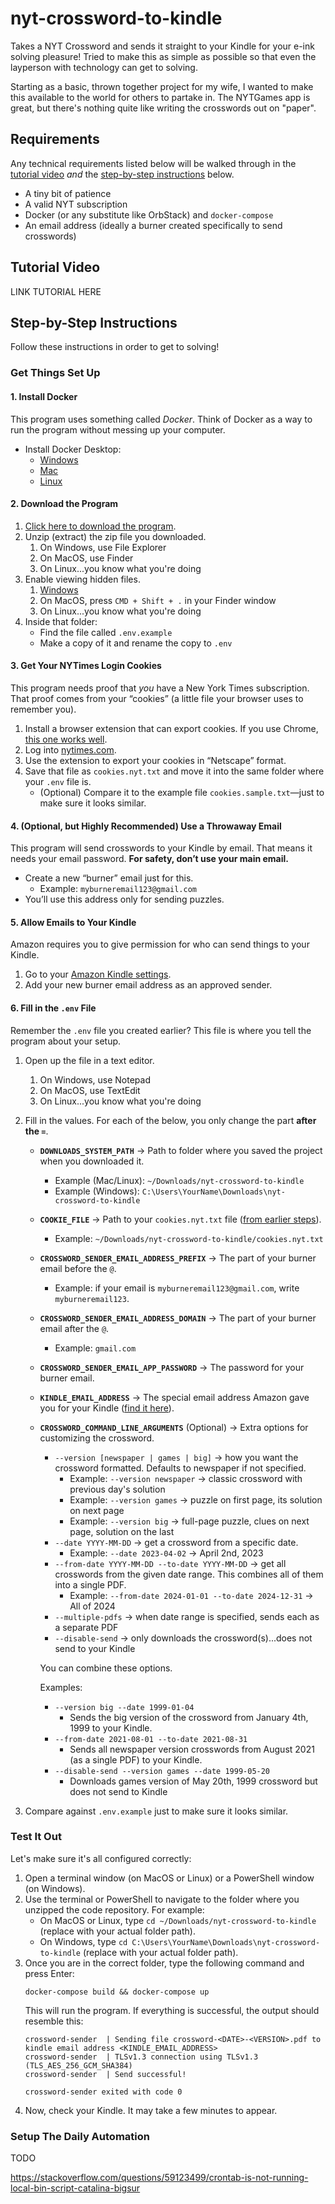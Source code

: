 # nyt-crossword-to-kindle

Takes a NYT Crossword and sends it straight to your Kindle for your e-ink solving pleasure! Tried to make this as simple as possible so that even the layperson with technology can get to solving.

Starting as a basic, thrown together project for my wife, I wanted to make this available to the world for others to partake in. The NYTGames app is great, but there's nothing quite like writing the crosswords out on "paper".

## Requirements

Any technical requirements listed below will be walked through in the [tutorial video](#tutorial-video) *and* the [step-by-step instructions](#step-by-step-instructions) below.

- A tiny bit of patience
- A valid NYT subscription
- Docker (or any substitute like OrbStack) and `docker-compose`
- An email address (ideally a burner created specifically to send crosswords)

## Tutorial Video

LINK TUTORIAL HERE

## Step-by-Step Instructions

Follow these instructions in order to get to solving!

### Get Things Set Up

#### 1. Install Docker
This program uses something called *Docker*. Think of Docker as a way to run the program without messing up your computer.

- Install Docker Desktop:
  - [Windows](https://docs.docker.com/desktop/setup/install/windows-install/)
  - [Mac](https://docs.docker.com/desktop/setup/install/mac-install/)
  - [Linux](https://docs.docker.com/desktop/setup/install/linux/)

#### 2. Download the Program
1. [Click here to download the program](https://github.com/Justinon/nyt-crossword-to-kindle/archive/refs/heads/main.zip).
2. Unzip (extract) the zip file you downloaded.
   1. On Windows, use File Explorer
   2. On MacOS, use Finder
   3. On Linux...you know what you're doing
3. Enable viewing hidden files.
   1. [Windows](https://helpx.adobe.com/x-productkb/global/show-hidden-files-folders-extensions.html)
   2. On MacOS, press `CMD + Shift + .` in your Finder window
   3. On Linux...you know what you're doing
4. Inside that folder:
   - Find the file called `.env.example`
   - Make a copy of it and rename the copy to `.env`

#### 3. Get Your NYTimes Login Cookies
This program needs proof that *you* have a New York Times subscription. That proof comes from your “cookies” (a little file your browser uses to remember you).

1. Install a browser extension that can export cookies. If you use Chrome, [this one works well](https://chromewebstore.google.com/detail/get-cookiestxt-locally/cclelndahbckbenkjhflpdbgdldlbecc).
2. Log into [nytimes.com](https://nytimes.com).
3. Use the extension to export your cookies in “Netscape” format.
4. Save that file as `cookies.nyt.txt` and move it into the same folder where your `.env` file is.
   - (Optional) Compare it to the example file `cookies.sample.txt`—just to make sure it looks similar.

#### 4. (Optional, but Highly Recommended) Use a Throwaway Email
This program will send crosswords to your Kindle by email. That means it needs your email password. **For safety, don’t use your main email.**

- Create a new “burner” email just for this.
  - Example: `myburneremail123@gmail.com`
- You’ll use this address only for sending puzzles.

#### 5. Allow Emails to Your Kindle
Amazon requires you to give permission for who can send things to your Kindle.

1. Go to your [Amazon Kindle settings](https://www.amazon.com/gp/help/customer/display.html?nodeId=GX9XLEVV8G4DB28H).
2. Add your new burner email address as an approved sender.

#### 6. Fill in the `.env` File
Remember the `.env` file you created earlier? This file is where you tell the program about your setup.

1. Open up the file in a text editor.
   1. On Windows, use Notepad
   2. On MacOS, use TextEdit
   3. On Linux...you know what you're doing
2. Fill in the values. For each of the below, you only change the part **after the `=`**. 

   * **`DOWNLOADS_SYSTEM_PATH`** → Path to folder where you saved the project when you downloaded it.
      - Example (Mac/Linux): `~/Downloads/nyt-crossword-to-kindle`
      - Example (Windows): `C:\Users\YourName\Downloads\nyt-crossword-to-kindle`

   * **`COOKIE_FILE`** → Path to your `cookies.nyt.txt` file ([from earlier steps](#3-get-your-nytimes-login-cookies)).
      - Example: `~/Downloads/nyt-crossword-to-kindle/cookies.nyt.txt`

   * **`CROSSWORD_SENDER_EMAIL_ADDRESS_PREFIX`** → The part of your burner email before the `@`.
      - Example: if your email is `myburneremail123@gmail.com`, write `myburneremail123`.

   * **`CROSSWORD_SENDER_EMAIL_ADDRESS_DOMAIN`** → The part of your burner email after the `@`.
      - Example: `gmail.com`

   * **`CROSSWORD_SENDER_EMAIL_APP_PASSWORD`** → The password for your burner email.

   * **`KINDLE_EMAIL_ADDRESS`** → The special email address Amazon gave you for your Kindle
      ([find it here](https://www.amazon.com/sendtokindle/email)).

   * **`CROSSWORD_COMMAND_LINE_ARGUMENTS`** (Optional) → Extra options for customizing the crossword.
      - `--version [newspaper | games | big]` → how you want the crossword formatted. Defaults to newspaper if not specified.
        - Example: `--version newspaper` → classic crossword with previous day's solution
        - Example: `--version games` → puzzle on first page, its solution on next page
        - Example: `--version big` → full-page puzzle, clues on next page, solution on the last
      - `--date YYYY-MM-DD` → get a crossword from a specific date.
        - Example: `--date 2023-04-02` → April 2nd, 2023
      - `--from-date YYYY-MM-DD --to-date YYYY-MM-DD` → get all crosswords from the given date range. This combines all of them into a single PDF.
        - Example: `--from-date 2024-01-01 --to-date 2024-12-31` → All of 2024
      - `--multiple-pdfs` → when date range is specified, sends each as a separate PDF
      - `--disable-send` → only downloads the crossword(s)...does not send to your Kindle
    
      You can combine these options.
      
      Examples:
      - `--version big --date 1999-01-04`
        - Sends the big version of the crossword from January 4th, 1999 to your Kindle.
      - `--from-date 2021-08-01 --to-date 2021-08-31`
        - Sends all newspaper version crosswords from August 2021 (as a single PDF) to your Kindle.
      - `--disable-send --version games --date 1999-05-20`
        - Downloads games version of May 20th, 1999 crossword but does not send to Kindle

3. Compare against `.env.example` just to make sure it looks similar.

### Test It Out
Let's make sure it's all configured correctly:

1. Open a terminal window (on MacOS or Linux) or a PowerShell window (on Windows).
2. Use the terminal or PowerShell to navigate to the folder where you unzipped the code repository. For example:
   - On MacOS or Linux, type `cd ~/Downloads/nyt-crossword-to-kindle` (replace with your actual folder path).
   - On Windows, type `cd C:\Users\YourName\Downloads\nyt-crossword-to-kindle` (replace with your actual folder path).
3. Once you are in the correct folder, type the following command and press Enter:
     ```
     docker-compose build && docker-compose up
     ```
     This will run the program. If everything is successful, the output should resemble this:
     ```
     crossword-sender  | Sending file crossword-<DATE>-<VERSION>.pdf to kindle email address <KINDLE_EMAIL_ADDRESS>
     crossword-sender  | TLSv1.3 connection using TLSv1.3 (TLS_AES_256_GCM_SHA384)
     crossword-sender  | Send successful!

     crossword-sender exited with code 0
     ```
4. Now, check your Kindle. It may take a few minutes to appear.

### Setup The Daily Automation

TODO

https://stackoverflow.com/questions/59123499/crontab-is-not-running-local-bin-script-catalina-bigsur